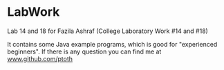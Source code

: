 LabWork
=======

Lab 14 and 18 for Fazila Ashraf
(College Laboratory Work #14 and #18)

It contains some Java example programs, which is good for "experienced beginners".
If there is any question you can find me at www.github.com/ptoth

